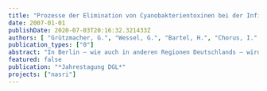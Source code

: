 ```yaml
---
title: "Prozesse der Elimination von Cyanobakterientoxinen bei der Infiltration"
date: 2007-01-01
publishDate: 2020-07-03T20:16:32.321433Z
authors: [ "Grützmacher, G.", "Wessel, G.", "Bartel, H.", "Chorus, I." ]
publication_types: ["0"]
abstract: "In Berlin – wie auch in anderen Regionen Deutschlands – wird ein Großteil des Trinkwassers durch Uferfiltration gewonnen. Durch eine Untergrundpassage mit einer Dauer von meist mehreren Wochen erhält es eine Aufreinigung, die den Aufwand der konventionellen Trinkwasseraufbereitung verringert und eine zusätzliche Barriere gegenüber Schadstoffen darstellt (Kühn 2001). Das Ziel eines interdisziplinären Forschungsvorhabens mit dem Titel NASRI (Natural and Artificial Systems for Recharge and Infiltration) war, die Reinigungsprozesse für verschiedenste Substanzen zu ermitteln und Empfehlungen für das zukünftige Wassermanagement in Berlin abzuleiten (Fritz 2003). Aufgabe der Arbeitsgruppe des Umweltbundesamtes war dabei zu klären, wie wirksam Microcystinen (MCYST) als wichtigste Gruppe der Cyanobakterientoxine durch die Bodenpassage eliminiert werden. Im Folgenden werden einige Schlüsselergebnisse berichtet. Für eine ausführliche Ergebnisdarstellung siehe Grützmacher et al. (2006). MCYST sind in der Regel überwiegend (> 90 %) zellgebunden, so dass die physikalische Filtration der Zellen an der Sedimentoberfläche als Eliminationsprozess im Vordergrund steht (Grützmacher et al. 2003). Das extrazelluläre MCYST wird dagegen überwiegend biologisch abgebaut (Lahti et al. 1998, Grützmacher et al. 2005a). Um unter naturnahen Bedingungen Extremfälle für den biologischen Abbau zu simulieren, wurden i) Freilandversuche unter variierenden Redoxbedingungen und ii) Laborsäulenversuche bei unterschiedlichen Temperaturen durchgeführt. Ferner wurde die Freisetzung von MCYST aus sedimentierten Zellen untersucht."
featured: false
publication: "*Jahrestagung DGL*"
projects: ["nasri"]
---
```


